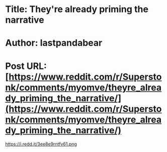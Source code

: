 # Title: They're already priming the narrative
# Author: lastpandabear
# Post URL: [https://www.reddit.com/r/Superstonk/comments/myomve/theyre_already_priming_the_narrative/](https://www.reddit.com/r/Superstonk/comments/myomve/theyre_already_priming_the_narrative/)


https://i.redd.it/3ee8e9rntfv61.png